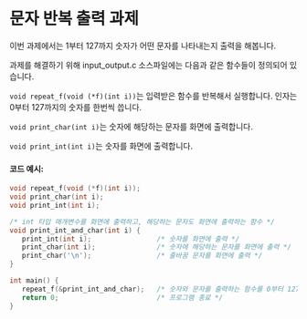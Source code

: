 # 문자 반복 출력 과제

이번 과제에서는 1부터 127까지 숫자가 어떤 문자를 나타내는지 출력을 해봅니다.

과제를 해결하기 위해 input_output.c 소스파일에는 다음과 같은 함수들이 정의되어 있습니다.

`void repeat_f(void (*f)(int i))`는 입력받은 함수를 반복해서 실행합니다. 
인자는 0부터 127까지의 숫자를 한번씩 씁니다. 

`void print_char(int i)`는 숫자에 해당하는 문자를 화면에 출력합니다.

`void print_int(int i)`는 숫자를 화면에 출력합니다.

#### 코드 예시:
```c
void repeat_f(void (*f)(int i));
void print_char(int i);
void print_int(int i);

/* int 타입 매개변수를 화면에 출력하고, 해당하는 문자도 화면에 출력하는 함수 */
void print_int_and_char(int i) {
   print_int(int i);                /* 숫자를 화면에 출력 */ 
   print_char(int i);               /* 숫자에 해당하는 문자를 화면에 출력 */
   print_char('\n');                /* 줄바꿈 문자를 화면에 출력 */
}

int main() {
   repeat_f(&print_int_and_char);   /* 숫자와 문자를 출력하는 함수를 0부터 127까지 숫자를 인자로 반복 실행 */
   return 0;                        /* 프로그램 종료 */
}
```
